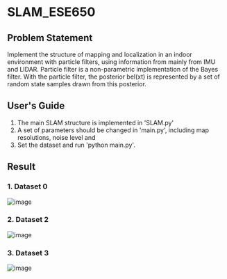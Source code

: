 # SLAM_ESE650

## Problem Statement
Implement the structure of mapping and localization in an indoor environment with particle filters, using information from mainly from IMU and LIDAR. Particle filter is a non-parametric implementation of the Bayes filter. With the particle filter, the posterior bel(xt) is represented by a set of random state samples drawn from this posterior.

## User's Guide
1. The main SLAM structure is implemented in 'SLAM.py'
2. A set of parameters should be changed in 'main.py', including map resolutions, noise level and 
3. Set the dataset and run 'python main.py'.

## Result
### 1. Dataset 0 
![image](https://github.com/xywang0001/Particle_Filter_ESE650/blob/master/results/processing_SLAM_map_train_0.jpg)

### 2. Dataset 2
![image](https://github.com/xywang0001/Particle_Filter_ESE650/blob/master/results/processing_SLAM_map_train_2.jpg)

### 3. Dataset 3
![image](https://github.com/xywang0001/Particle_Filter_ESE650/blob/master/results/processing_SLAM_map_train_3.jpg)
